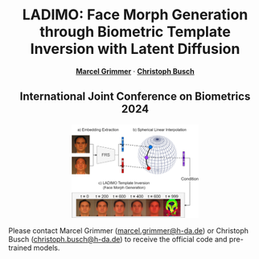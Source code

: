 <!-- # LADIMO -->
<h1 align="center"> LADIMO: Face Morph Generation through Biometric Template Inversion with Latent Diffusion</h1>
<p align="center">

  <p align="center">
    <a href="https://dasec.h-da.de/staff/marcel-grimmer/"><strong>Marcel Grimmer</strong></a>    
    ·
    <a href="https://dasec.h-da.de/staff/christoph-busch/"><strong>Christoph Busch</strong></a>

  </p>
  <h2 align="center">International Joint Conference on Biometrics 2024 </h2>
  <div align="center">
  </div>

<p align="center"> 
<img src="ladimo-intro.png" width="50%">
</p>

Please contact Marcel Grimmer (marcel.grimmer@h-da.de) or Christoph Busch (christoph.busch@h-da.de) to receive the official code and pre-trained models.
